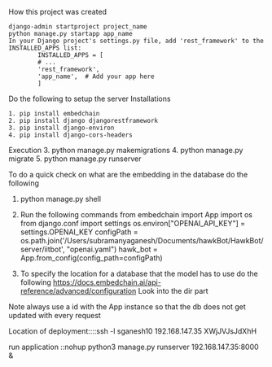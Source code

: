 How this project was created

    django-admin startproject project_name
    python manage.py startapp app_name
    In your Django project's settings.py file, add 'rest_framework' to the INSTALLED_APPS list:
            INSTALLED_APPS = [
            # ...
            'rest_framework',
            'app_name',  # Add your app here
            ]

Do the following to setup the server
Installations

    1. pip install embedchain
    2. pip install django djangorestframework
    3. pip install django-environ
    4. pip install django-cors-headers

Execution
    3. python manage.py makemigrations
    4. python manage.py migrate
    5. python manage.py runserver





To do a quick check on what are the embedding in the database do the following
1. python manage.py shell
2. Run the following commands
    from embedchain import App
    import os
    from django.conf import settings
    os.environ["OPENAI_API_KEY"] =  settings.OPENAI_KEY
    configPath = os.path.join('/Users/subramanyaganesh/Documents/hawkBot/HawkBot/server/iitbot', "openai.yaml")
    hawk_bot = App.from_config(config_path=configPath)

3. To specify the location for a database that the model has to use do the following
    https://docs.embedchain.ai/api-reference/advanced/configuration
Look into the dir part


Note always use a id with the App instance so that the db does not get updated with every request



Location of deployment::::ssh -l sganesh10 192.168.147.35
 XWjJVJsJdXhH


 run application ::nohup python3 manage.py runserver 192.168.147.35:8000 & 